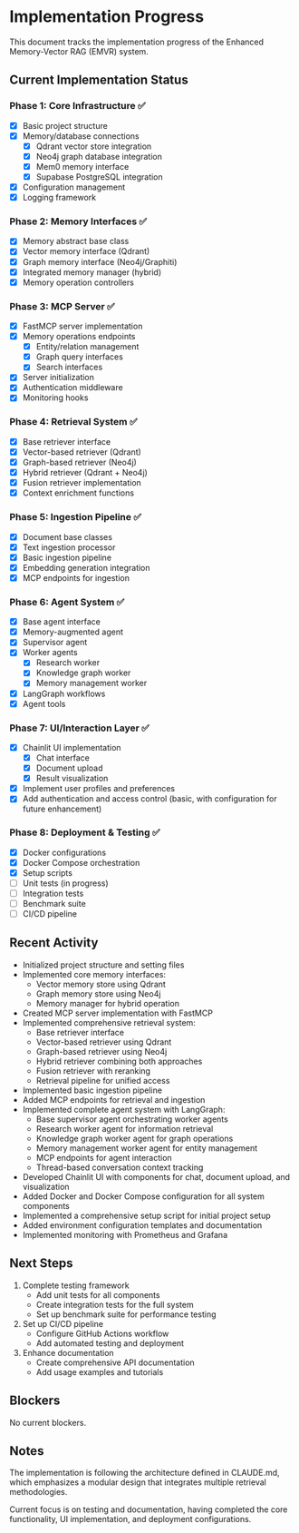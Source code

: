 # Implementation Progress

This document tracks the implementation progress of the Enhanced Memory-Vector RAG (EMVR) system.

## Current Implementation Status

### Phase 1: Core Infrastructure ✅

- [x] Basic project structure
- [x] Memory/database connections
  - [x] Qdrant vector store integration
  - [x] Neo4j graph database integration
  - [x] Mem0 memory interface
  - [x] Supabase PostgreSQL integration
- [x] Configuration management
- [x] Logging framework

### Phase 2: Memory Interfaces ✅

- [x] Memory abstract base class
- [x] Vector memory interface (Qdrant)
- [x] Graph memory interface (Neo4j/Graphiti)
- [x] Integrated memory manager (hybrid)
- [x] Memory operation controllers

### Phase 3: MCP Server ✅

- [x] FastMCP server implementation
- [x] Memory operations endpoints
  - [x] Entity/relation management
  - [x] Graph query interfaces
  - [x] Search interfaces
- [x] Server initialization
- [x] Authentication middleware
- [x] Monitoring hooks

### Phase 4: Retrieval System ✅

- [x] Base retriever interface
- [x] Vector-based retriever (Qdrant)
- [x] Graph-based retriever (Neo4j)
- [x] Hybrid retriever (Qdrant + Neo4j)
- [x] Fusion retriever implementation
- [x] Context enrichment functions

### Phase 5: Ingestion Pipeline ✅

- [x] Document base classes
- [x] Text ingestion processor
- [x] Basic ingestion pipeline
- [x] Embedding generation integration
- [x] MCP endpoints for ingestion

### Phase 6: Agent System ✅

- [x] Base agent interface
- [x] Memory-augmented agent
- [x] Supervisor agent
- [x] Worker agents
  - [x] Research worker
  - [x] Knowledge graph worker
  - [x] Memory management worker
- [x] LangGraph workflows
- [x] Agent tools

### Phase 7: UI/Interaction Layer ✅

- [x] Chainlit UI implementation
  - [x] Chat interface
  - [x] Document upload
  - [x] Result visualization
- [x] Implement user profiles and preferences
- [x] Add authentication and access control (basic, with configuration for future enhancement)

### Phase 8: Deployment & Testing ✅

- [x] Docker configurations
- [x] Docker Compose orchestration
- [x] Setup scripts
- [ ] Unit tests (in progress)
- [ ] Integration tests
- [ ] Benchmark suite
- [ ] CI/CD pipeline

## Recent Activity

- Initialized project structure and setting files
- Implemented core memory interfaces:
  - Vector memory store using Qdrant
  - Graph memory store using Neo4j
  - Memory manager for hybrid operation
- Created MCP server implementation with FastMCP
- Implemented comprehensive retrieval system:
  - Base retriever interface
  - Vector-based retriever using Qdrant
  - Graph-based retriever using Neo4j
  - Hybrid retriever combining both approaches
  - Fusion retriever with reranking
  - Retrieval pipeline for unified access
- Implemented basic ingestion pipeline
- Added MCP endpoints for retrieval and ingestion
- Implemented complete agent system with LangGraph:
  - Base supervisor agent orchestrating worker agents
  - Research worker agent for information retrieval
  - Knowledge graph worker agent for graph operations
  - Memory management worker agent for entity management
  - MCP endpoints for agent interaction
  - Thread-based conversation context tracking
- Developed Chainlit UI with components for chat, document upload, and visualization
- Added Docker and Docker Compose configuration for all system components
- Implemented a comprehensive setup script for initial project setup
- Added environment configuration templates and documentation
- Implemented monitoring with Prometheus and Grafana

## Next Steps

1. Complete testing framework
   - Add unit tests for all components
   - Create integration tests for the full system
   - Set up benchmark suite for performance testing
2. Set up CI/CD pipeline
   - Configure GitHub Actions workflow
   - Add automated testing and deployment
3. Enhance documentation
   - Create comprehensive API documentation
   - Add usage examples and tutorials

## Blockers

No current blockers.

## Notes

The implementation is following the architecture defined in CLAUDE.md, which emphasizes a modular design that integrates multiple retrieval methodologies.

Current focus is on testing and documentation, having completed the core functionality, UI implementation, and deployment configurations.